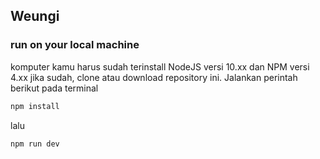 ## Weungi

### run on your local machine

komputer kamu harus sudah terinstall NodeJS versi 10.xx dan NPM versi 4.xx
jika sudah, clone atau download repository ini.
Jalankan perintah berikut pada terminal

```sh
npm install
```

lalu

```sh
npm run dev
```
